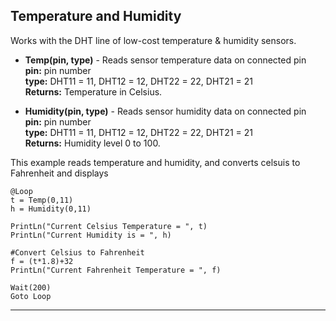 ## Temperature and Humidity 

Works with the DHT line of low-cost temperature & humidity sensors. 

- **Temp(pin, type)** - Reads sensor temperature data on connected pin <br>
**pin:** pin number <br>
**type:** DHT11 = 11, DHT12 = 12, DHT22 = 22, DHT21 = 21 <br>
**Returns:** Temperature in Celsius. 

- **Humidity(pin, type)** - Reads sensor humidity data on connected pin <br>
**pin:** pin number <br>
**type:** DHT11 = 11, DHT12 = 12, DHT22 = 22, DHT21 = 21 <br>
**Returns:** Humidity level 0 to 100.

This example reads temperature and humidity, and converts celsuis to Fahrenheit and displays 

```basic
@Loop
t = Temp(0,11)
h = Humidity(0,11)

PrintLn("Current Celsius Temperature = ", t)
PrintLn("Current Humidity is = ", h)

#Convert Celsius to Fahrenheit
f = (t*1.8)+32
PrintLn("Current Fahrenheit Temperature = ", f)

Wait(200)
Goto Loop
```
---